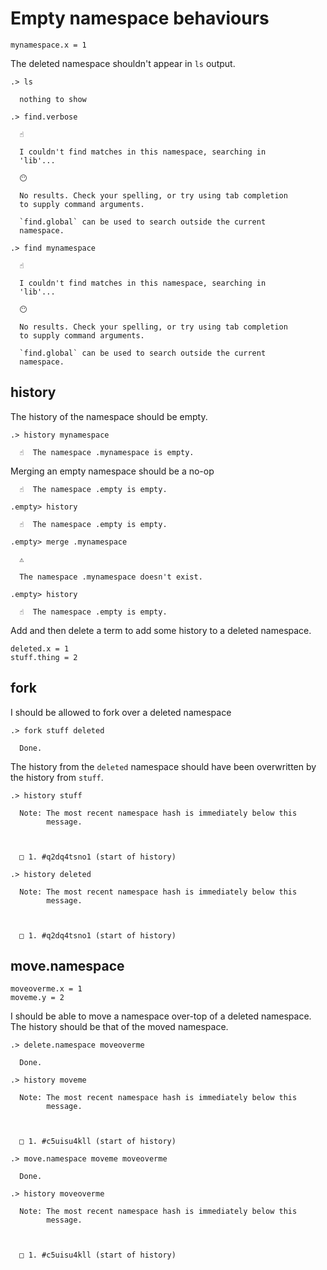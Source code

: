 # Empty namespace behaviours

```unison
mynamespace.x = 1
```

The deleted namespace shouldn't appear in `ls` output.
```ucm
.> ls

  nothing to show

```
```ucm
.> find.verbose

  ☝️
  
  I couldn't find matches in this namespace, searching in
  'lib'...

  😶
  
  No results. Check your spelling, or try using tab completion
  to supply command arguments.
  
  `find.global` can be used to search outside the current
  namespace.

```
```ucm
.> find mynamespace

  ☝️
  
  I couldn't find matches in this namespace, searching in
  'lib'...

  😶
  
  No results. Check your spelling, or try using tab completion
  to supply command arguments.
  
  `find.global` can be used to search outside the current
  namespace.

```
## history

The history of the namespace should be empty.

```ucm
.> history mynamespace

  ☝️  The namespace .mynamespace is empty.

```
Merging an empty namespace should be a no-op

```ucm
  ☝️  The namespace .empty is empty.

.empty> history

  ☝️  The namespace .empty is empty.

.empty> merge .mynamespace

  ⚠️
  
  The namespace .mynamespace doesn't exist.

.empty> history

  ☝️  The namespace .empty is empty.

```
Add and then delete a term to add some history to a deleted namespace.

```unison
deleted.x = 1
stuff.thing = 2
```

## fork

I should be allowed to fork over a deleted namespace

```ucm
.> fork stuff deleted

  Done.

```
The history from the `deleted` namespace should have been overwritten by the history from `stuff`.

```ucm
.> history stuff

  Note: The most recent namespace hash is immediately below this
        message.
  
  
  
  □ 1. #q2dq4tsno1 (start of history)

.> history deleted

  Note: The most recent namespace hash is immediately below this
        message.
  
  
  
  □ 1. #q2dq4tsno1 (start of history)

```
## move.namespace

```unison
moveoverme.x = 1
moveme.y = 2
```

I should be able to move a namespace over-top of a deleted namespace.
The history should be that of the moved namespace.

```ucm
.> delete.namespace moveoverme

  Done.

.> history moveme

  Note: The most recent namespace hash is immediately below this
        message.
  
  
  
  □ 1. #c5uisu4kll (start of history)

.> move.namespace moveme moveoverme

  Done.

.> history moveoverme

  Note: The most recent namespace hash is immediately below this
        message.
  
  
  
  □ 1. #c5uisu4kll (start of history)

```
